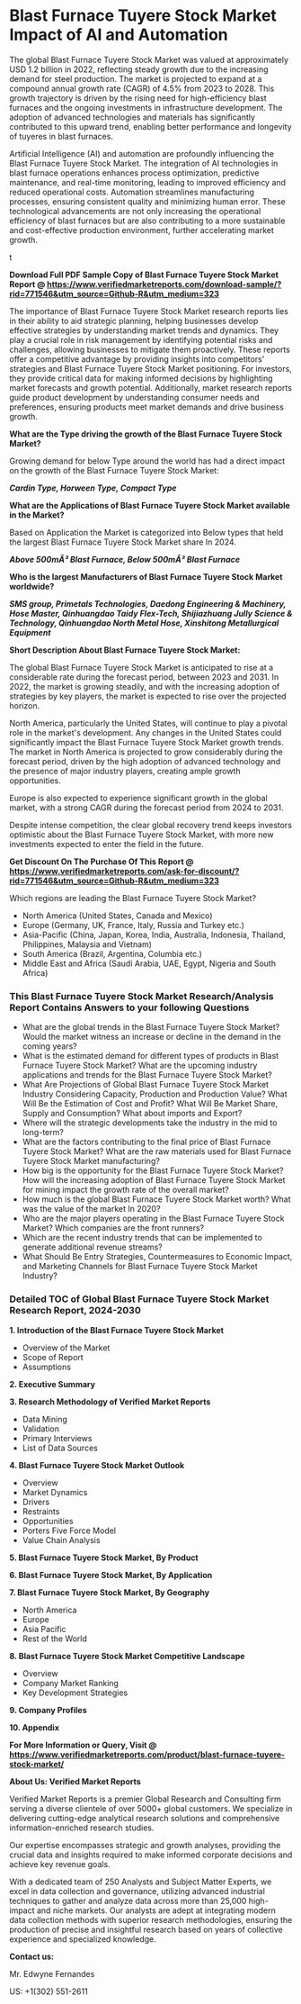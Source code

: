 <meta name="title" content="Global Blast Furnace Tuyere Stock Market Impact of AI and Automation"><meta name="description" content="The global Blast Furnace Tuyere Stock Market was valued at approximately USD 1.2 billion in 2022, reflecting steady growth due to the increasing demand for steel produ"><meta name="title" content="Blast Furnace Tuyere Stock Market Size, Share, Scope, Trends, Growth, Opportunities, Analysis, Forecast"><h1>Blast Furnace Tuyere Stock Market Impact of AI and Automation</h1><p>The global Blast Furnace Tuyere Stock Market was valued at approximately USD 1.2 billion in 2022, reflecting steady growth due to the increasing demand for steel production. The market is projected to expand at a compound annual growth rate (CAGR) of 4.5% from 2023 to 2028. This growth trajectory is driven by the rising need for high-efficiency blast furnaces and the ongoing investments in infrastructure development. The adoption of advanced technologies and materials has significantly contributed to this upward trend, enabling better performance and longevity of tuyeres in blast furnaces.</p><p>Artificial Intelligence (AI) and automation are profoundly influencing the Blast Furnace Tuyere Stock Market. The integration of AI technologies in blast furnace operations enhances process optimization, predictive maintenance, and real-time monitoring, leading to improved efficiency and reduced operational costs. Automation streamlines manufacturing processes, ensuring consistent quality and minimizing human error. These technological advancements are not only increasing the operational efficiency of blast furnaces but are also contributing to a more sustainable and cost-effective production environment, further accelerating market growth.</p>t</p><p id="" class=""><strong>Download Full PDF Sample Copy of Blast Furnace Tuyere Stock Market Report @ <a href="https://www.verifiedmarketreports.com/download-sample/?rid=771546&utm_source=Github-R&utm_medium=323" target="_blank">https://www.verifiedmarketreports.com/download-sample/?rid=771546&utm_source=Github-R&utm_medium=323</a></strong></p><p>The importance of&nbsp;Blast Furnace Tuyere Stock Market research reports lies in their ability to aid strategic planning, helping businesses develop effective strategies by understanding market trends and dynamics. They play a crucial role in risk management by identifying potential risks and challenges, allowing businesses to mitigate them proactively. These reports offer a competitive advantage by providing insights into competitors' strategies and Blast Furnace Tuyere Stock Market positioning. For investors, they provide critical data for making informed decisions by highlighting market forecasts and growth potential. Additionally, market research reports guide product development by understanding consumer needs and preferences, ensuring products meet market demands and drive business growth.</p><p><strong>What are the&nbsp;Type driving the growth of the Blast Furnace Tuyere Stock Market?</strong></p><p id="" class="">Growing demand for below Type around the world has had a direct impact on the growth of the Blast Furnace Tuyere Stock Market:</p><em><strong>Cardin Type, Horween Type, Compact Type</strong></em></p><strong>What are the&nbsp;Applications&nbsp;of Blast Furnace Tuyere Stock Market available in the Market?</strong></p><p id="" class="">Based on Application the Market is categorized into Below types that held the largest Blast Furnace Tuyere Stock Market share In 2024.</p><em><strong>Above 500mÂ³ Blast Furnace, Below 500mÂ³ Blast Furnace</strong></em></p><strong>Who is the largest Manufacturers of Blast Furnace Tuyere Stock Market worldwide?</strong></p><p><em><strong>SMS group, Primetals Technologies, Daedong Engineering & Machinery, Hose Master, Qinhuangdao Taidy Flex-Tech, Shijiazhuang Jully Science & Technology, Qinhuangdao North Metal Hose, Xinshitong Metallurgical Equipment</strong></em></p><p id="" class=""><strong>Short Description About Blast Furnace Tuyere Stock Market:</strong></p><p>The global Blast Furnace Tuyere Stock Market is anticipated to rise at a considerable rate during the forecast period, between 2023 and 2031. In 2022, the market is growing steadily, and with the increasing adoption of strategies by key players, the market is expected to rise over the projected horizon.</p><p>North America, particularly the United States, will continue to play a pivotal role in the market's development. Any changes in the United States could significantly impact the Blast Furnace Tuyere Stock Market growth trends. The market in North America is projected to grow considerably during the forecast period, driven by the high adoption of advanced technology and the presence of major industry players, creating ample growth opportunities.</p><p>Europe is also expected to experience significant growth in the global market, with a strong CAGR during the forecast period from 2024 to 2031.</p><p>Despite intense competition, the clear global recovery trend keeps investors optimistic about the Blast Furnace Tuyere Stock Market, with more new investments expected to enter the field in the future.</p><p id="" class=""><strong>Get Discount On The Purchase Of This Report @ <a href="https://www.verifiedmarketreports.com/ask-for-discount/?rid=771546&utm_source=Github-R&utm_medium=323" target="_blank">https://www.verifiedmarketreports.com/ask-for-discount/?rid=771546&utm_source=Github-R&utm_medium=323</a></strong></p>Which regions are leading the Blast Furnace Tuyere Stock Market?</p><ul><li>North America (United States, Canada and Mexico)</li><li>Europe (Germany, UK, France, Italy, Russia and Turkey etc.)</li><li>Asia-Pacific (China, Japan, Korea, India, Australia, Indonesia, Thailand, Philippines, Malaysia and Vietnam)</li><li>South America (Brazil, Argentina, Columbia etc.)</li><li>Middle East and Africa (Saudi Arabia, UAE, Egypt, Nigeria and South Africa)</li></ul><h3 id="" class="">This Blast Furnace Tuyere Stock Market Research/Analysis Report Contains Answers to your following Questions</h3><ul><li>What are the global trends in the Blast Furnace Tuyere Stock Market? Would the market witness an increase or decline in the demand in the coming years?</li><li>What is the estimated demand for different types of products in Blast Furnace Tuyere Stock Market? What are the upcoming industry applications and trends for the Blast Furnace Tuyere Stock Market?</li><li>What Are Projections of Global Blast Furnace Tuyere Stock Market Industry Considering Capacity, Production and Production Value? What Will Be the Estimation of Cost and Profit? What Will Be Market Share, Supply and Consumption? What about imports and Export?</li><li>Where will the strategic developments take the industry in the mid to long-term?</li><li>What are the factors contributing to the final price of Blast Furnace Tuyere Stock Market? What are the raw materials used for Blast Furnace Tuyere Stock Market manufacturing?</li><li>How big is the opportunity for the Blast Furnace Tuyere Stock Market? How will the increasing adoption of Blast Furnace Tuyere Stock Market for mining impact the growth rate of the overall market?</li><li>How much is the global Blast Furnace Tuyere Stock Market worth? What was the value of the market In 2020?</li><li>Who are the major players operating in the Blast Furnace Tuyere Stock Market? Which companies are the front runners?</li><li>Which are the recent industry trends that can be implemented to generate additional revenue streams?</li><li>What Should Be Entry Strategies, Countermeasures to Economic Impact, and Marketing Channels for Blast Furnace Tuyere Stock Market Industry?</li></ul><h3 id="" class="">Detailed TOC of Global Blast Furnace Tuyere Stock Market Research Report, 2024-2030</h3><p id="" class=""><strong>1. Introduction of the Blast Furnace Tuyere Stock Market</strong></p><ul><li>Overview of the Market</li><li>Scope of Report</li><li>Assumptions</li></ul><p id="" class=""><strong>2. Executive Summary</strong></p><p id="" class=""><strong>3. Research Methodology of Verified Market Reports</strong></p><ul><li>Data Mining</li><li>Validation</li><li>Primary Interviews</li><li>List of Data Sources</li></ul><p id="" class=""><strong>4. Blast Furnace Tuyere Stock Market Outlook</strong></p><ul><li>Overview</li><li>Market Dynamics</li><li>Drivers</li><li>Restraints</li><li>Opportunities</li><li>Porters Five Force Model</li><li>Value Chain Analysis</li></ul><p id="" class=""><strong>5. Blast Furnace Tuyere Stock Market, By Product</strong></p><p id="" class=""><strong>6. Blast Furnace Tuyere Stock Market, By Application</strong></p><p id="" class=""><strong>7. Blast Furnace Tuyere Stock Market, By Geography</strong></p><ul><li>North America</li><li>Europe</li><li>Asia Pacific</li><li>Rest of the World</li></ul><p id="" class=""><strong>8. Blast Furnace Tuyere Stock Market Competitive Landscape</strong></p><ul><li>Overview</li><li>Company Market Ranking</li><li>Key Development Strategies</li></ul><p id="" class=""><strong>9. Company Profiles</strong></p><p id="" class=""><strong>10. Appendix</strong></p><p id="" class=""><strong>For More Information or Query, Visit @ <a href="https://www.verifiedmarketreports.com/product/blast-furnace-tuyere-stock-market/" target="_blank">https://www.verifiedmarketreports.com/product/blast-furnace-tuyere-stock-market/</a></strong></p><p id="" class=""><strong>About Us: Verified Market Reports</strong></p><p id="" class="">Verified Market Reports is a premier Global Research and Consulting firm serving a diverse clientele of over 5000+ global customers. We specialize in delivering cutting-edge analytical research solutions and comprehensive information-enriched research studies.</p><p id="" class="">Our expertise encompasses strategic and growth analyses, providing the crucial data and insights required to make informed corporate decisions and achieve key revenue goals.</p><p id="" class="">With a dedicated team of 250 Analysts and Subject Matter Experts, we excel in data collection and governance, utilizing advanced industrial techniques to gather and analyze data across more than 25,000 high-impact and niche markets. Our analysts are adept at integrating modern data collection methods with superior research methodologies, ensuring the production of precise and insightful research based on years of collective experience and specialized knowledge.</p><p id="" class=""><strong>Contact us:</strong></p><p id="" class="">Mr. Edwyne Fernandes</p><p id="" class="">US: +1(302) 551-2611</p>